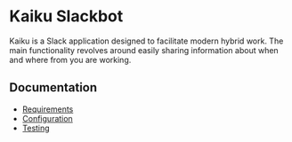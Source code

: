 # Kaiku Slackbot

Kaiku is a Slack application designed to facilitate modern hybrid work. The main functionality
revolves around easily sharing information about when and where from you are working.

## Documentation

- [Requirements](./docs/requirements.md)
- [Configuration](./docs/configuration.md)
- [Testing](./docs/testing.md)
